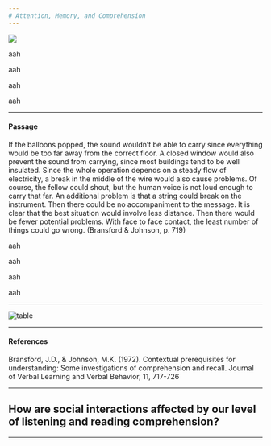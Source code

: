 ```yaml
---
# Attention, Memory, and Comprehension
---
```


<img src="https://github.com/idia640/vyud/blob/master/assets/img/comprehension_full%20context.png?raw=true">


aah

aah

aah

aah

---


#### Passage

If the balloons popped, the sound wouldn’t be able to carry since everything would be too far away from the correct floor. A closed window would also prevent the sound from carrying, since most buildings tend to be well insulated. Since the whole operation depends on a steady flow of electricity, a break in the middle of the wire would also cause problems. Of course, the fellow could shout, but the human voice is not loud enough to carry that far. An additional problem is that a string could break on the instrument. Then there could be no accompaniment to the message. It is clear that the best situation would involve less distance. Then there would be fewer potential problems. With face to face contact, the least number of things could go wrong. (Bransford & Johnson, p. 719)


aah

aah

aah

aah


---


![table](https://github.com/idia640/vyud/blob/master/assets/img/comprehension_table1.png?raw=true)



---


#### References

Bransford, J.D., & Johnson, M.K. (1972). Contextual prerequisites for understanding: Some investigations of comprehension and recall. Journal of Verbal Learning and Verbal Behavior, 11, 717-726

---


## How are social interactions affected by our level of listening and reading comprehension?


---

